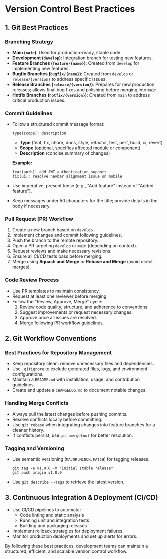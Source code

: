 # Version Control Best Practices

## 1. Git Best Practices
### Branching Strategy
- **Main (`main`)**: Used for production-ready, stable code.
- **Development (`develop`)**: Integration branch for testing new features.
- **Feature Branches (`feature/{name}`)**: Created from `develop` for implementing new features.
- **Bugfix Branches (`bugfix/{name}`)**: Created from `develop` or `release/{version}` to address specific issues.
- **Release Branches (`release/{version}`)**: Prepares for new production releases; allows final bug fixes and polishing before merging into `main`.
- **Hotfix Branches (`hotfix/{version}`)**: Created from `main` to address critical production issues.

### Commit Guidelines
- Follow a structured commit message format:
  ```plaintext
  type(scope): description
  ```
  - **Type** (feat, fix, chore, docs, style, refactor, test, perf, build, ci, revert)
  - **Scope** (optional, specifies affected module or component)
  - **Description** (concise summary of changes)
  
  **Example:**
  ```plaintext
  feat(auth): add JWT authentication support
  fix(ui): resolve navbar alignment issue on mobile
  ```

- Use imperative, present tense (e.g., "Add feature" instead of "Added feature").
- Keep messages under 50 characters for the title; provide details in the body if necessary.

### Pull Request (PR) Workflow
1. Create a new branch based on `develop`.
2. Implement changes and commit following guidelines.
3. Push the branch to the remote repository.
4. Open a PR targeting `develop` or `main` (depending on context).
5. Request reviews and make necessary revisions.
6. Ensure all CI/CD tests pass before merging.
7. Merge using **Squash and Merge** or **Rebase and Merge** (avoid direct merges).

### Code Review Process
- Use PR templates to maintain consistency.
- Request at least one reviewer before merging.
- Follow the "Review, Approve, Merge" cycle:
  1. Review code quality, structure, and adherence to conventions.
  2. Suggest improvements or request necessary changes.
  3. Approve once all issues are resolved.
  4. Merge following PR workflow guidelines.

## 2. Git Workflow Conventions
### Best Practices for Repository Management
- Keep repository clean: remove unnecessary files and dependencies.
- Use `.gitignore` to exclude generated files, logs, and environment configurations.
- Maintain a `README.md` with installation, usage, and contribution guidelines.
- Create and update a `CHANGELOG.md` to document notable changes.

### Handling Merge Conflicts
- Always pull the latest changes before pushing commits.
- Resolve conflicts locally before committing.
- Use `git rebase` when integrating changes into feature branches for a cleaner history.
- If conflicts persist, use `git mergetool` for better resolution.

### Tagging and Versioning
- Use semantic versioning (`MAJOR.MINOR.PATCH`) for tagging releases.
  ```plaintext
  git tag -a v1.0.0 -m "Initial stable release"
  git push origin v1.0.0
  ```
- Use `git describe --tags` to retrieve the latest version.

## 3. Continuous Integration & Deployment (CI/CD)
- Use CI/CD pipelines to automate:
  - Code linting and static analysis
  - Running unit and integration tests
  - Building and packaging releases
- Implement rollback strategies for deployment failures.
- Monitor production deployments and set up alerts for errors.

By following these best practices, development teams can maintain a structured, efficient, and scalable version control workflow.

